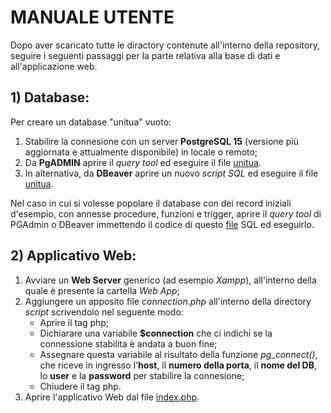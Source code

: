 # MANUALE UTENTE

Dopo aver scaricato tutte le diractory contenute all'interno della repository, seguire i seguenti passaggi per la parte relativa alla base di dati e all'applicazione web.

## 1) Database:
Per creare un database "unitua" vuoto:
1. Stabilire la connesione con un server **PostgreSQL 15** (versione più aggiornata e attualmente disponibile) in locale o remoto;
2. Da **PgADMIN** aprire il *query tool* ed eseguire il file [unitua](../database/unitua.sql).
3. In alternativa, da **DBeaver** aprire un nuovo *script SQL* ed eseguire il file [unitua](../database/unitua.sql).  

Nel caso in cui si volesse popolare il database con dei record iniziali d'esempio, con annesse procedure, funzioni e trigger, aprire il *query tool* di PGAdmin o DBeaver immettendo il codice di questo [file](../database/unitua_popolazione_tabelle.sql) SQL ed eseguirlo.

## 2) Applicativo Web:
1. Avviare un **Web Server** generico (ad esempio *Xampp*), all'interno della quale è presente la cartella *Web App*;
2. Aggiungere un apposito file *connection.php* all'interno della directory *script* scrivendolo nel seguente modo:
    - Aprire il tag php;
    - Dichiarare una variabile **$connection** che ci indichi se la connessione stabilita è andata a buon fine;
    - Assegnare questa variabile al risultato della funzione *pg_connect()*, che riceve in ingresso l'**host**, il **numero della porta**, il **nome del DB**, lo **user** e la **password** per stabilire la connesione;
    - Chiudere il tag php.
3. Aprire l'applicativo Web dal file [index.php](../web%20app/pagine/index.php).